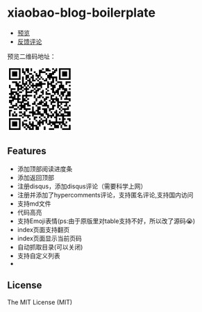 # xiaobao-blog-boilerplate


- <a href="https://shenbao.github.io/xiaobao-blog/home" target="_blank">预览</a>
- <a href="https://shenbao.github.io/xiaobao-blog/comments" target="_blank">反馈评论</a>

预览二维码地址：

<img src="./img/qrcode.png" width="150">


## Features

- 添加顶部阅读进度条
- 添加返回顶部
- 注册disqus，添加disqus评论（需要科学上网）
- 注册并添加了hypercomments评论，支持匿名评论,支持国内访问
- 支持md文件
- 代码高亮
- 支持Emoji表情(ps:由于原版里对table支持不好，所以改了源码😭)
- index页面支持翻页
- index页面显示当前页码
- 自动抓取目录(可以关闭)
- 支持自定义列表
- 


## License 

The MIT License (MIT)


